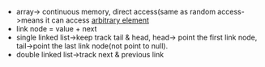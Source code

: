 - array-> continuous memory, direct access(same as random access->means it can access [arbitrary element](https://en.wikipedia.org/wiki/Random_access#:~:text=Random%20access%20(more%20precisely%20and,may%20be%20in%20the%20set.))
- link node = value + next
- single linked list->keep track tail & head, head-> point the first link node, tail->point the last link node(not point to null).
- double linked list->track next & previous link
